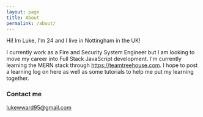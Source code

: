 ```yaml
---
layout: page
title: About
permalink: /about/
---
```


Hi! Im Luke, I'm 24 and I live in Nottingham in the UK!

I currently work as a Fire and Security System Engineer but I am looking to move my career into Full Stack JavaScript development. I'm currently learning the MERN stack through https://teamtreehouse.com. I hope to post a learning log on here as well as some tutorials to help me put my learning together.

### Contact me

[lukewward95@gmail.com](mailto:email@domain.com)
